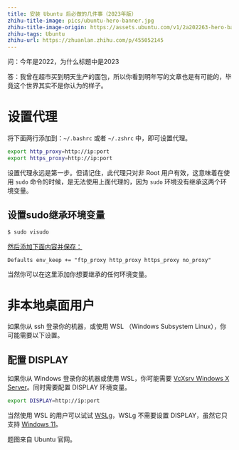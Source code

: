 ```yaml
---
title: 安装 Ubuntu 后必做的几件事（2023年版）
zhihu-title-image: pics/ubuntu-hero-banner.jpg
zhihu-title-image-origin: https://assets.ubuntu.com/v1/2a202263-hero-banner.jpg
zhihu-tags: Ubuntu
zhihu-url: https://zhuanlan.zhihu.com/p/455052145
---
```


问：今年是2022，为什么标题中是2023

答：我曾在超市买到明天生产的面包，所以你看到明年写的文章也是有可能的，毕竟这个世界其实不是你认为的样子。


# 设置代理

将下面两行添加到：`~/.bashrc` 或者 `~/.zshrc` 中，即可设置代理。

```sh
export http_proxy=http://ip:port
export https_proxy=http://ip:port
```

设置代理永远是第一步。但请记住，此代理只对非 Root 用户有效，这意味着在使用 `sudo` 命令的时候，是无法使用上面代理的，因为 `sudo` 环境没有继承这两个环境变量。

## 设置sudo继承环境变量

```sh
$ sudo visudo
```
[然后添加下面内容并保存：](https://wiki.archlinux.org/title/Sudo#Environment_variables)
```config
Defaults env_keep += "ftp_proxy http_proxy https_proxy no_proxy"
```
当然你可以在这里添加你想要继承的任何环境变量。

# 非本地桌面用户
如果你从 ssh 登录你的机器，或使用 WSL （Windows Subsystem Linux），你可能需要以下设置。

## 配置 DISPLAY
如果你从 Windows 登录你的机器或使用 WSL，你可能需要 [VcXsrv Windows X Server](https://sourceforge.net/projects/vcxsrv/)。同时需要配置 DISPLAY 环境变量。

```sh
export DISPLAY=http://ip:port
```

当然使用 WSL 的用户可以试试 [WSLg](https://github.com/microsoft/wslg)，WSLg 不需要设置 DISPLAY，虽然它只支持 [Windows 11](https://zhuanlan.zhihu.com/p/437362868)。




<!-- # 配置export LIBGL_ALWAYS_INDIRECT=1

# 配置 export PYTHONDONTWRITEBYTECODE=1 -->

题图来自 Ubuntu 官网。
